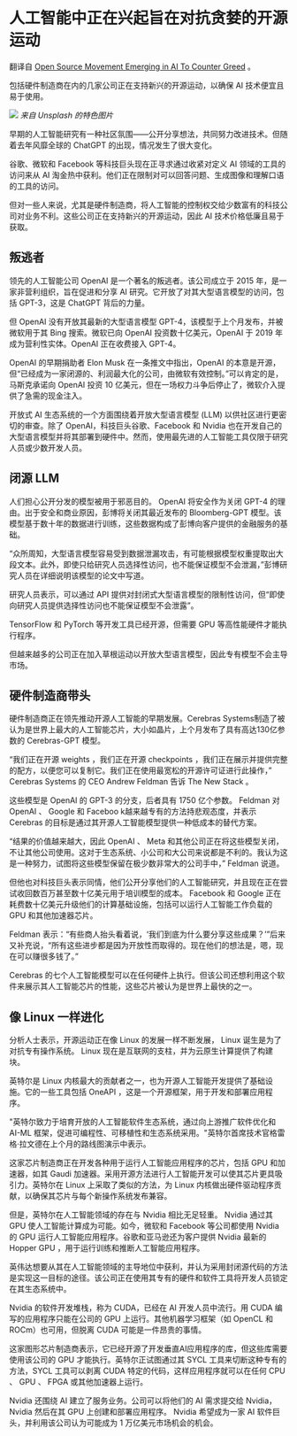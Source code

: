 # 人工智能中正在兴起旨在对抗贪婪的开源运动

翻译自 [Open Source Movement Emerging in AI To Counter Greed](https://thenewstack.io/open-source-movement-emerging-in-ai-to-counter-greed/) 。

包括硬件制造商在内的几家公司正在支持新兴的开源运动，以确保 AI 技术便宜且易于使用。

![](https://cdn.thenewstack.io/media/2023/05/b7318bbb-alexander-grey-ritgz4vquwk-unsplash-e1683120528851-1024x683.jpg)
*来自 Unsplash 的特色图片*

早期的人工智能研究有一种社区氛围——公开分享想法，共同努力改进技术。但随着去年风靡全球的 ChatGPT 的出现，情况发生了很大变化。

谷歌、微软和 Facebook 等科技巨头现在正寻求通过收紧对定义 AI 领域的工具的访问来从 AI 淘金热中获利。他们正在限制对可以回答问题、生成图像和理解口语的工具的访问。

但对一些人来说，尤其是硬件制造商，将人工智能的控制权交给少数富有的科技公司对业务不利。这些公司正在支持新兴的开源运动，因此 AI 技术价格低廉且易于获取。

## 叛逃者

领先的人工智能公司 OpenAI 是一个著名的叛逃者。该公司成立于 2015 年，是一家非营利组织，旨在促进和分享 AI 研究。它开放了对其大型语言模型的访问，包括 GPT-3，这是 ChatGPT 背后的力量。

但 OpenAI 没有开放其最新的大型语言模型 GPT-4，该模型于上个月发布，并被微软用于其 Bing 搜索。微软已向 OpenAI 投资数十亿美元，OpenAI 于 2019 年成为营利性实体。OpenAI 正在收费接入 GPT-4。

OpenAI 的早期捐助者 Elon Musk 在一条推文中指出，OpenAI 的本意是开源，但“已经成为一家闭源的、利润最大化的公司，由微软有效控制。”可以肯定的是，马斯克承诺向 OpenAI 投资 10 亿美元，但在一场权力斗争后停止了，微软介入提供了急需的现金注入。

开放式 AI 生态系统的一个方面围绕着开放大型语言模型 (LLM) 以供社区进行更密切的审查。除了 OpenAI，科技巨头谷歌、Facebook 和 Nvidia 也在开发自己的大型语言模型并将其部署到硬件中。然而，使用最先进的人工智能工具仅限于研究人员或少数开发人员。

## 闭源 LLM

人们担心公开分发的模型被用于邪恶目的。 OpenAI 将安全作为关闭 GPT-4 的理由。出于安全和商业原因，彭博将关闭其最近发布的 Bloomberg-GPT 模型。该模型基于数十年的数据进行训练，这些数据构成了彭博向客户提供的金融服务的基础。

“众所周知，大型语言模型容易受到数据泄漏攻击，有可能根据模型权重提取出大段文本。此外，即使只给研究人员选择性访问，也不能保证模型不会泄漏，”彭博研究人员在详细说明该模型的论文中写道。

研究人员表示，可以通过 API 提供对封闭式大型语言模型的限制性访问，但“即使向研究人员提供选择性访问也不能保证模型不会泄露”。

TensorFlow 和 PyTorch 等开发工具已经开源，但需要 GPU 等高性能硬件才能执行程序。

但越来越多的公司正在加入草根运动以开放大型语言模型，因此专有模型不会主导市场。

## 硬件制造商带头

硬件制造商正在领先推动开源人工智能的早期发展。Cerebras Systems制造了被认为是世界上最大的人工智能芯片，大小如晶片，上个月发布了具有高达130亿参数的 Cerebras-GPT 模型。

“我们正在开源 weights ，我们正在开源 checkpoints ，我们正在展示并提供完整的配方，以便您可以复制它。我们正在使用最宽松的开源许可证进行此操作，” Cerebras Systems 的 CEO Andrew Feldman 告诉 The New Stack 。

这些模型是 OpenAI 的 GPT-3 的分支，后者具有 1750 亿个参数。 Feldman 对 OpenAI 、 Google 和 Faceboo k越来越专有的方法持悲观态度，并表示 Cerebras 的目标是通过其开源人工智能模型提供一种低成本的替代方案。

“结果的价值越来越大，因此 OpenAI 、 Meta 和其他公司正在将这些模型关闭，不让其他公司使用。这对于生态系统、小公司和大公司来说都是不利的。我认为这是一种努力，试图将这些模型保留在极少数非常大的公司手中，”  Feldman 说道。

但他也对科技巨头表示同情，他们公开分享他们的人工智能研究，并且现在正在尝试收回数百万甚至数十亿美元用于培训模型的成本。 Facebook 和 Google 正在耗费数十亿美元升级他们的计算基础设施，包括可以运行人工智能工作负载的 GPU 和其他加速器芯片。

Feldman 表示：“有些商人抬头看着说，‘我们到底为什么要分享这些成果？’”后来又补充说，“所有这些进步都是因为开放性而取得的。现在他们的想法是，嗯，现在可以赚很多钱了。”

Cerebras 的七个人工智能模型可以在任何硬件上执行。但该公司还想利用这个软件来展示其人工智能芯片的性能，这些芯片被认为是世界上最快的之一。

## 像 Linux 一样进化

分析人士表示，开源运动正在像 Linux 的发展一样不断发展， Linux 诞生是为了对抗专有操作系统。 Linux 现在是互联网的支柱，并为云原生计算提供了构建块。

英特尔是 Linux 内核最大的贡献者之一，也为开源人工智能开发提供了基础设施。它的一些工具包括 OneAPI ，这是一个开源框架，用于开发和部署应用程序。

"英特尔致力于培育开放的人工智能软件生态系统，通过向上游推广软件优化和 AI-ML 框架，促进可编程性、可移植性和生态系统采用。"英特尔首席技术官格雷格·拉文德在上个月的路线图演示中表示。

这家芯片制造商正在开发各种用于运行人工智能应用程序的芯片，包括 GPU 和加速器，如其 Gaudi 加速器。采用开源方法进行人工智能开发可以使其芯片更具吸引力。英特尔在 Linux 上采取了类似的方法，为 Linux 内核做出硬件驱动程序贡献，以确保其芯片与每个新操作系统发布兼容。

但是，英特尔在人工智能领域的存在与 Nvidia 相比无足轻重。 Nvidia 通过其 GPU 使人工智能计算成为可能。如今，微软和 Facebook 等公司都使用 Nvidia 的 GPU 运行人工智能应用程序。谷歌和亚马逊还为客户提供 Nvidia 最新的 Hopper GPU ，用于运行训练和推断人工智能应用程序。

英伟达想要从其在人工智能领域的主导地位中获利，并认为采用封闭源代码的方法是实现这一目标的途径。该公司正在使用其专有的硬件和软件工具将开发人员锁定在其生态系统中。

Nvidia 的软件开发堆栈，称为 CUDA，已经在 AI 开发人员中流行。用 CUDA 编写的应用程序只能在公司的 GPU 上运行。其他机器学习框架（如 OpenCL 和 ROCm）也可用，但脱离 CUDA 可能是一件昂贵的事情。

这家图形芯片制造商表示，它已经开源了开发垂直AI应用程序的库，但这些库需要使用该公司的 GPU 才能执行。英特尔正试图通过其 SYCL 工具来切断这种专有的方法，SYCL 工具可以剥离 CUDA 特定的代码，这样应用程序就可以在任何 CPU 、 GPU 、 FPGA 或其他加速器上运行。

Nvidia 还围绕 AI 建立了服务业务。公司可以将他们的 AI 需求提交给 Nvidia，Nvidia 然后在其 GPU 上创建和部署应用程序。 Nvidia 希望成为一家 AI 软件巨头，并利用该公司认为可能成为 1 万亿美元市场机会的机会。